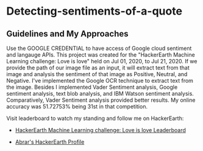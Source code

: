 # Detecting-sentiments-of-a-quote
## Guidelines and My Approaches
Use the GOOGLE CREDENTIAL to have access of Google cloud sentiment and langauge APIs. This project was created for the "HackerEarth Machine Learning challenge: Love is love" held on Jul 01, 2020, to Jul 21, 2020. If we provide the path of our image file as an input, it will extract text from that image and analysis the sentiment of that image as Positive, Neutral, and Negative. I've implemented the Google OCR technique to extract text from the image. Besides I implemented Vader Sentiment analysis, Google sentiment analysis, text blob analysis, and IBM Watson sentiment analysis. Comparatively, Vader Sentiment analysis provided better results. My online accuracy was 51.72753% being 31st in that competition.

Visit leaderboard to watch my standing and follow me on HackerEarth:

* [HackerEarth Machine Learning challenge: Love is love Leaderboard](https://www.hackerearth.com/challenges/competitive/hackerearth-machine-learning-challenge-pride-month-edition/leaderboard/detect-the-sentiment-of-a-quote-2-ca749be7/)


 * [Abrar's HackerEarth Profile](https://www.hackerearth.com/@abrar.jahin.2652)
